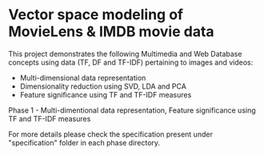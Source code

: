 # Vector space modeling of MovieLens & IMDB movie data

This project demonstrates the following Multimedia and Web Database concepts using data (TF, DF and TF-IDF) pertaining to images and videos: 
 - Multi-dimensional data representation
 - Dimensionality reduction using SVD, LDA and PCA
 - Feature significance using TF and TF-IDF measures

Phase 1 - Multi-dimentional data representation, Feature significance using TF and TF-IDF measures


For more details please check the specification present under "specification" folder in each phase directory.
